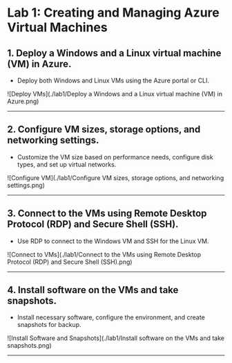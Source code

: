 # Lab 1: Creating and Managing Azure Virtual Machines

## 1. Deploy a Windows and a Linux virtual machine (VM) in Azure.
- Deploy both Windows and Linux VMs using the Azure portal or CLI.

![Deploy VMs](./lab1/Deploy a Windows and a Linux virtual machine (VM) in Azure.png)

---

## 2. Configure VM sizes, storage options, and networking settings.
- Customize the VM size based on performance needs, configure disk types, and set up virtual networks.

![Configure VM](./lab1/Configure VM sizes, storage options, and networking settings.png)

---

## 3. Connect to the VMs using Remote Desktop Protocol (RDP) and Secure Shell (SSH).
- Use RDP to connect to the Windows VM and SSH for the Linux VM.

![Connect to VMs](./lab1/Connect to the VMs using Remote Desktop Protocol (RDP) and Secure Shell (SSH).png)

---

## 4. Install software on the VMs and take snapshots.
- Install necessary software, configure the environment, and create snapshots for backup.

![Install Software and Snapshots](./lab1/Install software on the VMs and take snapshots.png)

---

